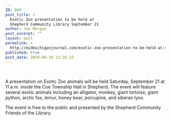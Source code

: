 ```yaml
---
ID: 809
post_title: >
  Exotic Zoo presentation to be held at
  Shepherd Community Library September 21
author: Jon Morgan
post_excerpt: ""
layout: post
permalink: >
  http://midmichiganjournal.com/exotic-zoo-presentation-to-be-held-at-shepherd-community-library-september-21
published: true
post_date: 2019-08-19 11:26:15
---
```

&nbsp;

A presentation on Exotic Zoo animals will be held Saturday, September 21 at 11 a.m. inside the Coe Township Hall in Shepherd. The event will feature several exotic animals including an alligator, monkey, giant tortoise, giant python, arctic fox, lemur, honey bear, porcupine, and siberan lynx.

The event is free to the public and presented by the Shepherd Community Friends of the Library.